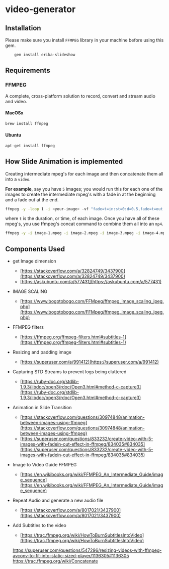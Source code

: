 # video-generator

## Installation
Please make sure you install `FFMPEG` library in your machine before using this gem.


```bash
    gem install erika-slideshow   

```
## Requirements
### FFMPEG
A complete, cross-platform solution to record, convert and stream audio and video.
#### MacOSx
```bash
brew install ffmpeg
```

#### Ubuntu
```bash
apt-get install ffmpeg
```

## How Slide Animation is implemented
Creating intermediate mpeg's for each image and then concatenate them
 all into a `video`. 
 
**For example**, say you have `5` images; you would run this for each one of the 
 images to create the intermediate mpeg's with a fade in at the beginning and a fade out at the end.

```bash
ffmpeg -y -loop 1 -i <your-image> -vf "fade=t=in:st=0:d=0.5,fade=t=out:st=4.5:d=0.5" -c:v mpeg2video -t 5 -q:v 1 image-1.mpeg
```

where `t` is the duration, or time, of each image. Once you have all of these mpeg's, you use
 ffmpeg's concat command to combine them all into an `mp4`.

```bash
ffmpeg -y -i image-1.mpeg -i image-2.mpeg -i image-3.mpeg -i image-4.mpeg -i image-5.mpeg -filter_complex '[0:v][1:v][2:v][3:v][4:v] concat=n=5:v=1 [v]' -map '[v]' -c:v libx264 -s 1280x720 -aspect 16:9 -q:v 1 -pix_fmt yuv420p output.mp4
```

## Components Used
- get Image dimension
    - [https://stackoverflow.com/a/32824749/3437900](https://stackoverflow.com/a/32824749/3437900)
    - [https://askubuntu.com/a/577431](https://askubuntu.com/a/577431)
- IMAGE SCALING
    - [https://www.bogotobogo.com/FFMpeg/ffmpeg_image_scaling_jpeg.php](https://www.bogotobogo.com/FFMpeg/ffmpeg_image_scaling_jpeg.php)
- FFMPEG filters
    - [https://ffmpeg.org/ffmpeg-filters.html#subtitles-1](https://ffmpeg.org/ffmpeg-filters.html#subtitles-1)
    
- Resizing and padding image
    - [https://superuser.com/a/991412](https://superuser.com/a/991412)
    
- Capturing STD Streams to prevent logs being cluttered
    - [https://ruby-doc.org/stdlib-1.9.3/libdoc/open3/rdoc/Open3.html#method-c-capture3](https://ruby-doc.org/stdlib-1.9.3/libdoc/open3/rdoc/Open3.html#method-c-capture3)
- Animation in Slide Transition
    - [https://stackoverflow.com/questions/30974848/animation-between-images-using-ffmpeg](https://stackoverflow.com/questions/30974848/animation-between-images-using-ffmpeg)
    - [https://superuser.com/questions/833232/create-video-with-5-images-with-fadein-out-effect-in-ffmpeg/834035#834035](https://superuser.com/questions/833232/create-video-with-5-images-with-fadein-out-effect-in-ffmpeg/834035#834035)
- Image to Video Guide FFMPEG
    - [https://en.wikibooks.org/wiki/FFMPEG_An_Intermediate_Guide/image_sequence](https://en.wikibooks.org/wiki/FFMPEG_An_Intermediate_Guide/image_sequence)
- Repeat Audio and generate a new audio file
    - [https://stackoverflow.com/a/8017021/3437900](https://stackoverflow.com/a/8017021/3437900)
- Add Subtitles to the video
    - [https://trac.ffmpeg.org/wiki/HowToBurnSubtitlesIntoVideo](https://trac.ffmpeg.org/wiki/HowToBurnSubtitlesIntoVideo)
    
    https://superuser.com/questions/547296/resizing-videos-with-ffmpeg-avconv-to-fit-into-static-sized-player/1136305#1136305
    https://trac.ffmpeg.org/wiki/Concatenate